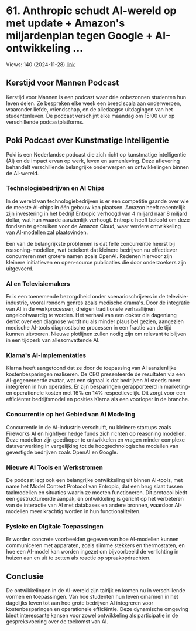 # 61. Anthropic schudt AI-wereld op met update + Amazon's miljardenplan tegen Google + AI-ontwikkeling ...
Views: 140 (2024-11-28) [link](https://www.youtube.com/watch?v=SgJcjN6OwI4)


 ## Kerstijd voor Mannen Podcast
Kerstijd voor Mannen is een podcast waar drie onbezonnen studenten hun leven delen. Ze bespreken elke week een breed scala aan onderwerpen, waaronder liefde, vriendschap, en de alledaagse uitdagingen van het studentenleven. De podcast verschijnt elke maandag om 15:00 uur op verschillende podcastplatforms.

## Poki Podcast over Kunstmatige Intelligentie
Poki is een Nederlandse podcast die zich richt op kunstmatige intelligentie (AI) en de impact ervan op werk, leven en samenleving. Deze aflevering behandelt verschillende belangrijke onderwerpen en ontwikkelingen binnen de AI-wereld.

### Technologiebedrijven en AI Chips
In de wereld van technologiebedrijven is er een competitie gaande over wie de meeste AI-chips in één gebouw kan plaatsen. Amazon heeft recentelijk zijn investering in het bedrijf Entropic verhoogd van 4 miljard naar 8 miljard dollar, wat hun waarde aanzienlijk verhoogt. Entropic heeft beloofd om deze fondsen te gebruiken voor de Amazon Cloud, waar verdere ontwikkeling van AI-modellen zal plaatsvinden. 

Een van de belangrijkste problemen is dat felle concurrentie heerst bij reasoning-modellen, wat betekent dat kleinere bedrijven nu effectiever concurreren met grotere namen zoals OpenAI. Redenen hiervoor zijn kleinere initiatieven en open-source publicaties die door onderzoekers zijn uitgevoerd.

### AI en Televisiemakers
Er is een toenemende bezorgdheid onder scenarioschrijvers in de televisie-industrie, vooral rondom genres zoals medische drama's. Door de integratie van AI in de werkprocessen, dreigen traditionele verhaallijnen ongeloofwaardig te worden. Het verhaal van een dokter die dagenlang denkt over een diagnose wordt nu als minder plausibel gezien, aangezien medische AI-tools diagnostische processen in een fractie van de tijd kunnen uitvoeren. Nieuwe plotlijnen zullen nodig zijn om relevant te blijven in een tijdperk van allesomvattende AI.

### Klarna's AI-implementaties
Klarna heeft aangetoond dat ze door de toepassing van AI aanzienlijke kostenbesparingen realiseren. De CEO presenteerde de resultaten via een AI-gegenereerde avatar, wat een signaal is dat bedrijven AI steeds meer integreren in hun operaties. Er zijn besparingen gerapporteerd in marketing- en operationele kosten met 16% en 14% respectievelijk. Dit zorgt voor een efficiënter bedrijfsmodel en posities Klarna als een voorloper in de branche.

### Concurrentie op het Gebied van AI Modeling
Concurrentie in de AI-industrie verschuift, nu kleinere startups zoals Fireworks AI en highflyer hedge funds zich richten op reasoning modellen. Deze modellen zijn goedkoper te ontwikkelen en vragen minder complexe dataverwerking in vergelijking tot de hoogtechnologische modellen van gevestigde bedrijven zoals OpenAI en Google.

### Nieuwe AI Tools en Werkstromen
De podcast legt ook een belangrijke ontwikkeling uit binnen AI-tools, met name het Model Context Protocol van Entropic, dat een brug slaat tussen taalmodellen en situaties waarin ze moeten functioneren. Dit protocol biedt een gestructureerde aanpak, en ontwikkeling is gericht op het verbeteren van de interactie van AI met databases en andere bronnen, waardoor AI-modellen meer krachtig worden in hun functionaliteiten. 

### Fysieke en Digitale Toepassingen
Er worden concrete voorbeelden gegeven van hoe AI-modellen kunnen communiceren met apparaten, zoals slimme stekkers en thermostaten, en hoe een AI-model kan worden ingezet om bijvoorbeeld de verlichting in huizen aan en uit te zetten als reactie op spraakopdrachten.

## Conclusie
De ontwikkelingen in de AI-wereld zijn talrijk en komen nu in verschillende vormen en toepassingen. Van hoe studenten hun leven omarmen in het dagelijks leven tot aan hoe grote bedrijven AI integreren voor kostenbesparingen en operationele efficiëntie. Deze dynamische omgeving biedt interessante kansen voor zowel ontwikkeling als participatie in de gespreksvoering over de toekomst van AI.